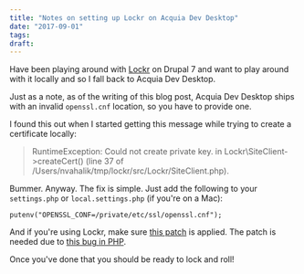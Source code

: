 ```yaml
---
title: "Notes on setting up Lockr on Acquia Dev Desktop"
date: "2017-09-01"
tags:
draft: 
---
```


Have been playing around with [Lockr](https://lockr.io) on Drupal 7 and want to play around with it locally and so I fall back to Acquia Dev Desktop.

Just as a note, as of the writing of this blog post, Acquia Dev Desktop ships with an invalid `openssl.cnf` location, so you have to provide one.

I found this out when I started getting this message while trying to create a certificate locally:

> RuntimeException: Could not create private key. in Lockr\\SiteClient->createCert() (line 37 of /Users/nvahalik/tmp/lockr/src/Lockr/SiteClient.php).

Bummer. Anyway. The fix is simple. Just add the following to your `settings.php` or `local.settings.php` (if you're on a Mac):

```putenv("OPENSSL_CONF=/private/etc/ssl/openssl.cnf");```

And if you're using Lockr, make sure [this patch](https://www.drupal.org/node/2906192#comment-12243884) is applied. The patch is needed due to [this bug in PHP](https://bugs.php.net/bug.php?id=60157).

Once you've done that you should be ready to lock and roll!<!--See what I did there?-->